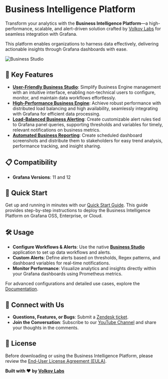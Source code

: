 # Business Intelligence Platform

Transform your analytics with the **Business Intelligence Platform**—a high-performance, scalable, and alert-driven solution crafted by [Volkov Labs](https://volkovlabs.io) for seamless integration with Grafana.

This platform enables organizations to harness data effectively, delivering actionable insights through Grafana dashboards with ease.

![Business Studio](https://volkovlabs.io/img/big/business-studio.gif)

## 🌟 Key Features

- **[User-Friendly Business Studio](https://volkovlabs.io/big/studio/)**: Simplify Business Engine management with an intuitive interface, enabling non-technical users to configure, monitor, and maintain data workflows effortlessly.
- **[High-Performance Business Engine](https://volkovlabs.io/big/engine/)**: Achieve robust performance with distributed load balancing and high availability, seamlessly integrating with Grafana for efficient data processing.
- **[Load-Balanced Business Alerting](https://volkovlabs.io/big/alerting/)**: Create customizable alert rules tied to Grafana panel queries, supporting thresholds and variables for timely, relevant notifications on business metrics.
- **[Automated Business Reporting](https://volkovlabs.io/big/reporting/)**: Create scheduled dashboard screenshots and distribute them to stakeholders for easy trend analysis, performance tracking, and insight sharing.

## 📋 Compatibility

- **Grafana Versions**: 11 and 12

## 🚀 Quick Start

Get up and running in minutes with our [Quick Start Guide](https://volkovlabs.io/big/quick-start/). This guide provides step-by-step instructions to deploy the Business Intelligence Platform on Grafana OSS, Enterprise, or Cloud.

## 🛠️ Usage

- **Configure Workflows & Alerts**: Use the native [**Business Studio**](https://github.com/VolkovLabs/business-intelligence/releases) application to set up data workflows and alerts.
- **Custom Alerts**: Define alerts based on thresholds, Regex patterns, and dashboard variables for real-time notifications.
- **Monitor Performance**: Visualize analytics and insights directly within your Grafana dashboards using Prometheus metrics.

For advanced configurations and detailed use cases, explore the [Documentation](https://volkovlabs.io/big/).

## 💬 Connect with Us

- **Questions, Features, or Bugs**: Submit a [Zendesk ticket](https://support.volkovlabs.io).
- **Join the Conversation**: Subscribe to our [YouTube Channel](https://youtube.com/@volkovlabs) and share your thoughts in the comments.

## 📜 License

Before downloading or using the Business Intelligence Platform, please review the [End-User License Agreement (EULA)](https://github.com/VolkovLabs/business-intelligence/blob/main/LICENSE.md).

**Built with ❤️ by [Volkov Labs](https://volkovlabs.io)**
